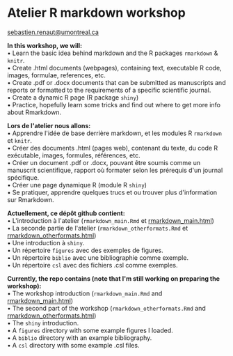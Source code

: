 # Atelier R markdown workshop
sebastien.renaut@umontreal.ca

**In this workshop, we will:**  
• Learn the basic idea behind markdown and the R packages `rmarkdown` & `knitr`.  
• Create .html documents (webpages), containing text, executable R code, images, formulae, references, etc.  
• Create .pdf or .docx documents that can be submitted as manuscripts and reports or formatted to the requirements of a specific scientific journal.  
• Create a dynamic R page (R package `shiny`)  
• Practice, hopefully learn some tricks and find out where to get more info about Rmarkdown.  

**Lors de l'atelier nous allons:**  
• Apprendre l'idée de base derrière markdown, et les modules R `rmarkdown` et `knitr`.   
• Créer des documents .html (pages web), contenant du texte, du code R exécutable, images, formules, références, etc.  
• Créer un document .pdf or .docx, pouvant être soumis comme un manuscrit scientifique, rapport où formater selon les prérequis d'un journal spécifique.  
• Créer une page dynamique R (module R `shiny`)  
• Se pratiquer, apprendre quelques trucs et ou trouver plus d'information sur Rmarkdown.

**Actuellement, ce dépôt github contient:**  
• L'introduction à l'atelier (`rmarkdown_main.Rmd` et [rmarkdown_main.html](https://seb951.github.io/rmarkdown_workshop/Rmarkdown/rmarkdown_main.html))  
• La seconde partie de l'atelier (`rmarkdown_otherformats.Rmd` et [rmarkdown_otherformats.html](https://seb951.github.io/rmarkdown_workshop/Rmarkdown/rmarkdown_otherformats.html))   
• Une introduction à `shiny`.  
• Un répertoire `figures` avec des exemples de figures.   
• Un répertoire `biblio` avec une bibliographie comme exemple.    
• Un répertoire `csl` avec des fichiers .csl comme exemples. 

**Currently, the repo contains (note that I'm still working on preparing the workshop):**    
• The workshop introduction (`rmarkdown_main.Rmd` and [rmarkdown_main.html](https://seb951.github.io/rmarkdown_workshop/Rmarkdown/rmarkdown_main.html))  
• The second part of the workshop (`rmarkdown_otherformats.Rmd` and [rmarkdown_otherformats.html](https://seb951.github.io/rmarkdown_workshop/Rmarkdown/rmarkdown_otherformats.html))    
• The `shiny` introduction.  
• A `figures` directory with some example figures I loaded.  
• A `biblio` directory with an example bibliography.  
• A `csl` directory with some example .csl files.  

